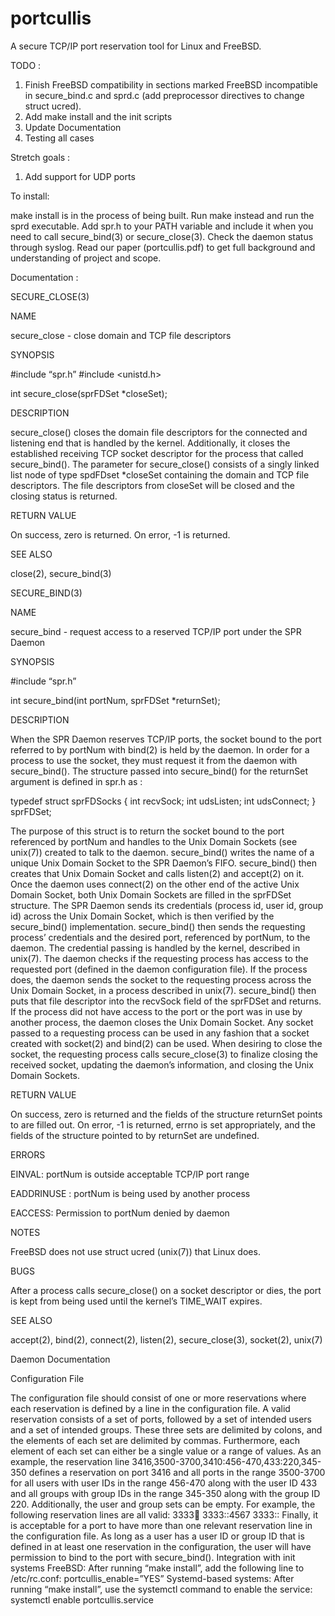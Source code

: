 # portcullis
A secure TCP/IP port reservation tool for Linux and FreeBSD.

TODO : 

1. Finish FreeBSD compatibility in sections marked FreeBSD incompatible in secure_bind.c and sprd.c (add preprocessor directives to change struct ucred).
2. Add make install and the init scripts
3. Update Documentation
4. Testing  all cases

Stretch goals :

1. Add support for UDP ports

To install: 

make install is in the process of being built. Run make instead and run the sprd executable. Add spr.h to your PATH variable and include it when you need to call secure_bind(3) or secure_close(3). Check the daemon status through syslog. Read our paper (portcullis.pdf) to get full background and understanding of project and scope.

Documentation :

SECURE_CLOSE(3)

NAME

secure_close - close domain and TCP file descriptors

SYNOPSIS

#include “spr.h”
#include <unistd.h>

int secure_close(sprFDSet *closeSet);

DESCRIPTION

secure_close() closes the domain file descriptors for the connected and listening end
that is handled by the kernel. Additionally, it closes the established receiving TCP socket
descriptor for the process that called secure_bind().
The parameter for secure_close() consists of a singly linked list node of type spdFDset
*closeSet containing the domain and TCP file descriptors. The file descriptors from
closeSet will be closed and the closing status is returned.

RETURN VALUE

On success, zero is returned. On error, -1 is returned.

SEE ALSO

close(2), secure_bind(3)

SECURE_BIND(3)

NAME

secure_bind - request access to a reserved TCP/IP port under the SPR Daemon

SYNOPSIS

#include “spr.h”

int secure_bind(int portNum, sprFDSet *returnSet);

DESCRIPTION

When the SPR Daemon reserves TCP/IP ports, the socket bound to the port referred to by
portNum with bind(2) is held by the daemon. In order for a process to use the socket, they must
request it from the daemon with secure_bind(). The structure passed into secure_bind() for the
returnSet argument is defined in spr.h as :

typedef struct sprFDSocks {
int recvSock;
int udsListen;
int udsConnect;
} sprFDSet;

The purpose of this struct is to return the socket bound to the port referenced by portNum and
handles to the Unix Domain Sockets (see unix(7)) created to talk to the daemon.
secure_bind() writes the name of a unique Unix Domain Socket to the SPR Daemon’s FIFO.
secure_bind() then creates that Unix Domain Socket and calls listen(2) and accept(2) on it.
Once the daemon uses connect(2) on the other end of the active Unix Domain Socket, both
Unix Domain Sockets are filled in the sprFDSet structure. The SPR Daemon sends its
credentials (process id, user id, group id) across the Unix Domain Socket, which is then verified
by the secure_bind() implementation. secure_bind() then sends the requesting process’
credentials and the desired port, referenced by portNum, to the daemon. The credential passing
is handled by the kernel, described in unix(7). The daemon checks if the requesting process has
access to the requested port (defined in the daemon configuration file). If the process does, the
daemon sends the socket to the requesting process across the Unix Domain Socket, in a
process described in unix(7). secure_bind() then puts that file descriptor into the recvSock field
of the sprFDSet and returns. If the process did not have access to the port or the port was in
use by another process, the daemon closes the Unix Domain Socket. Any socket passed to a
requesting process can be used in any fashion that a socket created with socket(2) and bind(2)
can be used. When desiring to close the socket, the requesting process calls secure_close(3) to
finalize closing the received socket, updating the daemon’s information, and closing the Unix
Domain Sockets.

RETURN VALUE

On success, zero is returned and the fields of the structure returnSet points to are filled out. On
error, -1 is returned, errno is set appropriately, and the fields of the structure pointed to by
returnSet are undefined.

ERRORS

EINVAL: portNum is outside acceptable TCP/IP port range

EADDRINUSE : portNum is being used by another process

EACCESS: Permission to portNum denied by daemon

NOTES

FreeBSD does not use struct ucred (unix(7)) that Linux does.

BUGS

After a process calls secure_close() on a socket descriptor or dies, the port is kept from being
used until the kernel’s TIME_WAIT expires.

SEE ALSO

accept(2), bind(2), connect(2), listen(2), secure_close(3), socket(2), unix(7)

Daemon Documentation

Configuration File

The configuration file should consist of one or more reservations where each reservation is
defined by a line in the configuration file. A valid reservation consists of a set of ports, followed
by a set of intended users and a set of intended groups. These three sets are delimited by
colons, and the elements of each set are delimited by commas. Furthermore, each element of
each set can either be a single value or a range of values. As an example, the reservation line
3416,3500-3700,3410:456-470,433:220,345-350
defines a reservation on port 3416 and all ports in the range 3500-3700 for all users with user
IDs in the range 456-470 along with the user ID 433 and all groups with group IDs in the range
345-350 along with the group ID 220.
Additionally, the user and group sets can be empty. For example, the following reservation lines
are all valid:
3333:1234:
3333::4567
3333::
Finally, it is acceptable for a port to have more than one relevant reservation line in the
configuration file. As long as a user has a user ID or group ID that is defined in at least one
reservation in the configuration, the user will have permission to bind to the port with
secure_bind().
Integration with init systems
FreeBSD:
After running “make install”, add the following line to /etc/rc.conf:
portcullis_enable=”YES”
Systemd-based systems:
After running “make install”, use the systemctl command to enable the service:
systemctl enable portcullis.service
